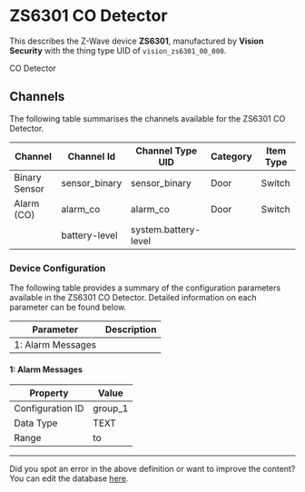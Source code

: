 
# ZS6301 CO Detector

This describes the Z-Wave device **ZS6301**, manufactured by **Vision Security** with the thing type UID of ```vision_zs6301_00_000```. 

CO Detector

## Channels
The following table summarises the channels available for the ZS6301 CO Detector.

| Channel | Channel Id | Channel Type UID | Category | Item Type |
|---------|------------|------------------|----------|-----------|
| Binary Sensor | sensor_binary | sensor_binary | Door | Switch |
| Alarm (CO) | alarm_co | alarm_co | Door | Switch |
|  | battery-level | system.battery-level |  |  |




### Device Configuration
The following table provides a summary of the configuration parameters available in the ZS6301 CO Detector.
Detailed information on each parameter can be found below.

| Parameter   | Description |
|-------------|-------------|
| 1: Alarm Messages |  |




#### 1: Alarm Messages




| Property         | Value    |
|------------------|----------|
| Configuration ID | group_1 |
| Data Type        | TEXT |
| Range |  to  |






---

Did you spot an error in the above definition or want to improve the content?
You can edit the database [here](http://www.cd-jackson.com/index.php/zwave/zwave-device-database/zwave-device-list/devicesummary/107).

